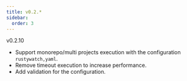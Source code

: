 ```yaml
---
title: v0.2.*
sidebar:
  order: 3
---
```


v0.2.10

- Support monorepo/multi projects execution with the configuration `rustywatch,yaml`.
- Remove timeout execution to increase performance.
- Add validation for the configuration.
